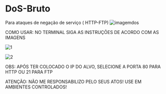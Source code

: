 # DoS-Bruto
Para ataques de negação de serviço ( HTTP-FTP) 
![imagemdos](https://github.com/Ronnycc368/DoS-Bruto/assets/128331188/5ba58977-fe59-4f16-a5c0-836567184813)

COMO USAR: NO TERMINAL SIGA AS INSTRUÇÕES DE ACORDO COM AS IMAGENS

![1](https://github.com/Ronnycc368/DoS-Bruto/assets/128331188/ed57f56c-837c-4a46-9e7a-eb1244fa59a6)


![2](https://github.com/Ronnycc368/DoS-Bruto/assets/128331188/f8f555e7-ec35-4df0-a332-5d2f3b7dbc89)

OBS: APÓS TER COLOCADO O IP DO ALVO, SELECIONE A PORTA 80 PARA HTTP OU 21 PARA FTP

ATENÇÃO: NÃO ME RESPONSABILIZO PELO SEUS ATOS! USE EM AMBIENTES CONTROLADOS!
